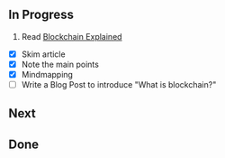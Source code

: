 ## In Progress

1. Read [Blockchain Explained](https://www.investopedia.com/terms/b/blockchain.asp)

- [X] Skim article
- [X] Note the main points
- [X] Mindmapping
- [ ] Write a Blog Post to introduce "What is blockchain?"

## Next

## Done
